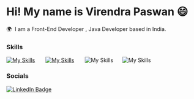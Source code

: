 Hi! My name is Virendra Paswan 😄
========================================================================================================================================

🌍  I am a Front-End Developer , Java Developer based in India.
<br/>

### Skills

[![My Skills](https://skillicons.dev/icons?i=html,css)](https://skillicons.dev) &nbsp;&nbsp;&nbsp;&nbsp;&nbsp; [![My Skills](https://skillicons.dev/icons?i=js,react)](https://skillicons.dev) &nbsp;&nbsp;&nbsp;&nbsp;&nbsp; ![My Skills](https://skillicons.dev/icons?i=java,spring) &nbsp;&nbsp;&nbsp;&nbsp;&nbsp;![My Skills](https://skillicons.dev/icons?i=sqlite)
<br/>

### Socials

<div id="badges">
  <a href="https://www.linkedin.com/in/virendra-kumar-paswan/">
    <img src="https://img.shields.io/badge/LinkedIn-blue?style=for-the-badge&logo=linkedin&logoColor=white" alt="LinkedIn Badge"/>
  </a>
</div>
